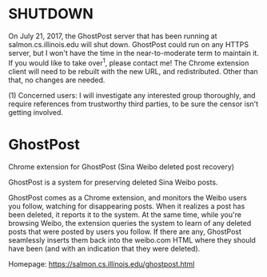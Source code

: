 # SHUTDOWN

On July 21, 2017, the GhostPost server that has been running at salmon.cs.illinois.edu will shut down. GhostPost could run on any HTTPS server, but I won't have the time in the near-to-moderate term to maintain it. If you would like to take over<sup>1</sup>, please contact me! The Chrome extension client will need to be rebuilt with the new URL, and redistributed. Other than that, no changes are needed.

(1) Concerned users: I will investigate any interested group thoroughly, and require references from trustworthy third parties, to be sure the censor isn't getting involved.

# GhostPost
Chrome extension for GhostPost (Sina Weibo deleted post recovery)

GhostPost is a system for preserving deleted Sina Weibo posts. 

GhostPost comes as a Chrome extension, and monitors the Weibo users you follow, 
watching for disappearing posts. When it realizes a post has been deleted, 
it reports it to the system. At the same time, while you're browsing Weibo, 
the extension queries the system to learn of any deleted posts that were posted 
by users you follow. If there are any, GhostPost seamlessly inserts them back 
into the weibo.com HTML where they should have been (and with an indication 
that they were deleted).

Homepage: https://salmon.cs.illinois.edu/ghostpost.html
